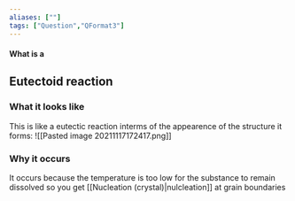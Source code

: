 ```yaml
---
aliases: [""]
tags: ["Question","QFormat3"]
---
```


#### What is a
## Eutectoid reaction
### What it looks like
This is like a eutectic reaction interms of the appearence of the structure it forms:
![[Pasted image 20211117172417.png]]


### Why it occurs
It occurs because the temperature is too low for the substance to remain dissolved so you get [[Nucleation (crystal)|nulcleation]] at grain boundaries